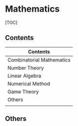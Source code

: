 # Mathematics



[TOC]



## Contents

| Contents                  |
| ------------------------- |
| Combinatorial Mathematics |
| Number Theory             |
| Linear Algebra            |
| Numerical Method          |
| Game Theory               |
| Others                    |
|                           |



## Others

